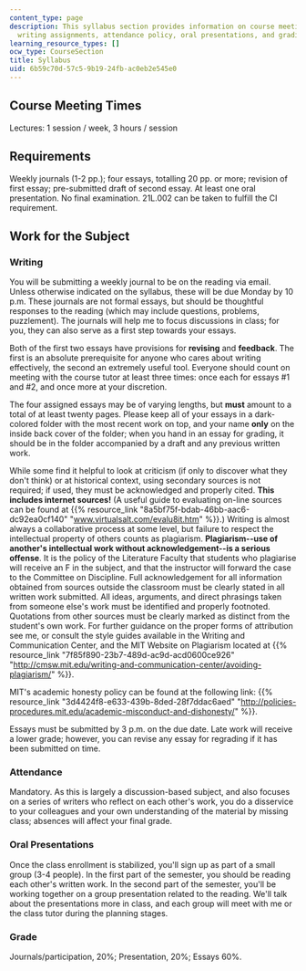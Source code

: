 ```yaml
---
content_type: page
description: This syllabus section provides information on course meeting times, requirements,
  writing assignments, attendance policy, oral presentations, and grading.
learning_resource_types: []
ocw_type: CourseSection
title: Syllabus
uid: 6b59c70d-57c5-9b19-24fb-ac0eb2e545e0
---
```


Course Meeting Times
--------------------

Lectures: 1 session / week, 3 hours / session

Requirements
------------

Weekly journals (1-2 pp.); four essays, totalling 20 pp. or more; revision of first essay; pre-submitted draft of second essay. At least one oral presentation. No final examination. 21L.002 can be taken to fulfill the CI requirement.

Work for the Subject
--------------------

### Writing

You will be submitting a weekly journal to be on the reading via email. Unless otherwise indicated on the syllabus, these will be due Monday by 10 p.m. These journals are not formal essays, but should be thoughtful responses to the reading (which may include questions, problems, puzzlement). The journals will help me to focus discussions in class; for you, they can also serve as a first step towards your essays.

Both of the first two essays have provisions for **revising** and **feedback**. The first is an absolute prerequisite for anyone who cares about writing effectively, the second an extremely useful tool. Everyone should count on meeting with the course tutor at least three times: once each for essays #1 and #2, and once more at your discretion.

The four assigned essays may be of varying lengths, but **must** amount to a total of at least twenty pages. Please keep all of your essays in a dark-colored folder with the most recent work on top, and your name **only** on the inside back cover of the folder; when you hand in an essay for grading, it should be in the folder accompanied by a draft and any previous written work.

While some find it helpful to look at criticism (if only to discover what they don't think) or at historical context, using secondary sources is not required; if used, they must be acknowledged and properly cited. **This includes internet sources!** (A useful guide to evaluating on-line sources can be found at {{% resource_link "8a5bf75f-bdab-46bb-aac6-dc92ea0cf140" "www.virtualsalt.com/evalu8it.htm" %}}.) Writing is almost always a collaborative process at some level, but failure to respect the intellectual property of others counts as plagiarism. **Plagiarism--use of another's intellectual work without acknowledgement--is a serious offense**. It is the policy of the Literature Faculty that students who plagiarise will receive an F in the subject, and that the instructor will forward the case to the Committee on Discipline. Full acknowledgement for all information obtained from sources outside the classroom must be clearly stated in all written work submitted. All ideas, arguments, and direct phrasings taken from someone else's work must be identified and properly footnoted. Quotations from other sources must be clearly marked as distinct from the student's own work. For further guidance on the proper forms of attribution see me, or consult the style guides available in the Writing and Communication Center, and the MIT Website on Plagiarism located at {{% resource_link "7f85f890-23b7-489d-ac9d-acd0600ce926" "http://cmsw.mit.edu/writing-and-communication-center/avoiding-plagiarism/" %}}.

MIT's academic honesty policy can be found at the following link: {{% resource_link "3d4424f8-e633-439b-8ded-28f7ddac6aed" "http://policies-procedures.mit.edu/academic-misconduct-and-dishonesty/" %}}.

Essays must be submitted by 3 p.m. on the due date. Late work will receive a lower grade; however, you can revise any essay for regrading if it has been submitted on time.

### Attendance

Mandatory. As this is largely a discussion-based subject, and also focuses on a series of writers who reflect on each other's work, you do a disservice to your colleagues and your own understanding of the material by missing class; absences will affect your final grade.

### Oral Presentations

Once the class enrollment is stabilized, you'll sign up as part of a small group (3-4 people). In the first part of the semester, you should be reading each other's written work. In the second part of the semester, you'll be working together on a group presentation related to the reading. We'll talk about the presentations more in class, and each group will meet with me or the class tutor during the planning stages.

### Grade

Journals/participation, 20%; Presentation, 20%; Essays 60%.